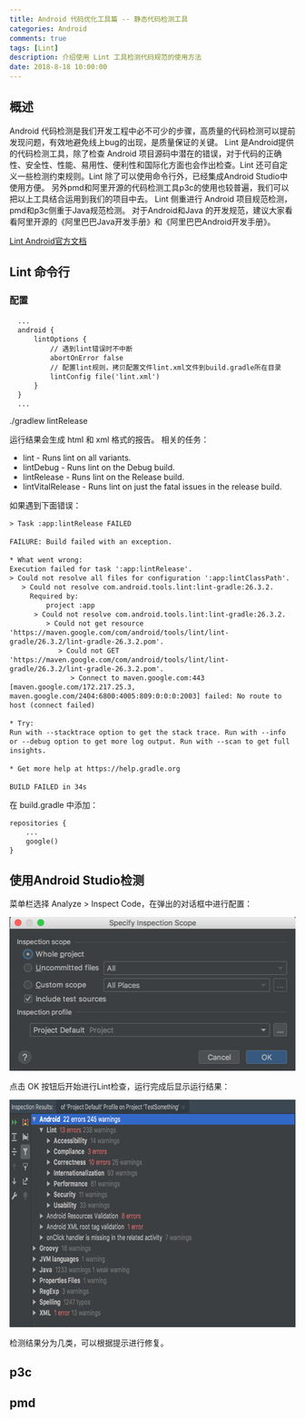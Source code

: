 ```yaml
---
title: Android 代码优化工具篇 -- 静态代码检测工具
categories: Android
comments: true
tags: [Lint]
description: 介绍使用 Lint 工具检测代码规范的使用方法
date: 2018-8-18 10:00:00
---
```


## 概述

Android 代码检测是我们开发工程中必不可少的步骤，高质量的代码检测可以提前发现问题，有效地避免线上bug的出现，是质量保证的关键。
Lint 是Android提供的代码检测工具，除了检查 Android 项目源码中潜在的错误，对于代码的正确性、安全性、性能、易用性、便利性和国际化方面也会作出检查。Lint 还可自定义一些检测约束规则。Lint 除了可以使用命令行外，已经集成Android Studio中使用方便。
另外pmd和阿里开源的代码检测工具p3c的使用也较普遍，我们可以把以上工具结合运用到我们的项目中去。
Lint 侧重进行 Android 项目规范检测，pmd和p3c侧重于Java规范检测。
对于Android和Java 的开发规范，建议大家看看阿里开源的《阿里巴巴Java开发手册》和《阿里巴巴Android开发手册》。

[Lint Android官方文档](https://developer.android.com/studio/write/lint?hl=zh-CN)

## Lint 命令行

### 配置

```
  ...
  android {
      lintOptions {
          // 遇到lint错误时不中断
          abortOnError false
          // 配置lint规则，拷贝配置文件lint.xml文件到build.gradle所在目录
          lintConfig file('lint.xml')
      }
  }
  ...
```

./gradlew lintRelease

运行结果会生成 html 和 xml 格式的报告。
相关的任务：

 - lint - Runs lint on all variants.
 - lintDebug - Runs lint on the Debug build.
 - lintRelease - Runs lint on the Release build.
 - lintVitalRelease - Runs lint on just the fatal issues in the release build.

如果遇到下面错误：

```
> Task :app:lintRelease FAILED

FAILURE: Build failed with an exception.

* What went wrong:
Execution failed for task ':app:lintRelease'.
> Could not resolve all files for configuration ':app:lintClassPath'.
   > Could not resolve com.android.tools.lint:lint-gradle:26.3.2.
     Required by:
         project :app
      > Could not resolve com.android.tools.lint:lint-gradle:26.3.2.
         > Could not get resource 'https://maven.google.com/com/android/tools/lint/lint-gradle/26.3.2/lint-gradle-26.3.2.pom'.
            > Could not GET 'https://maven.google.com/com/android/tools/lint/lint-gradle/26.3.2/lint-gradle-26.3.2.pom'.
               > Connect to maven.google.com:443 [maven.google.com/172.217.25.3, maven.google.com/2404:6800:4005:809:0:0:0:2003] failed: No route to host (connect failed)

* Try:
Run with --stacktrace option to get the stack trace. Run with --info or --debug option to get more log output. Run with --scan to get full insights.

* Get more help at https://help.gradle.org

BUILD FAILED in 34s
```

在 build.gradle 中添加：

```
repositories {
    ...
    google()
}
```

## 使用Android Studio检测

菜单栏选择 Analyze > Inspect Code，在弹出的对话框中进行配置：

<img src="/images/android-code-optimization-tools-link/dialog.png" width="505" height="271"/>

点击 OK 按钮后开始进行Lint检查，运行完成后显示运行结果：

<img src="/images/android-code-optimization-tools-link/result.png" width="725" height="401"/>

检测结果分为几类，可以根据提示进行修复。

## p3c

## pmd